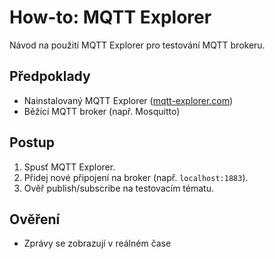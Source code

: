 # How-to: MQTT Explorer

Návod na použití MQTT Explorer pro testování MQTT brokeru.

## Předpoklady
- Nainstalovaný MQTT Explorer ([mqtt-explorer.com](https://mqtt-explorer.com/))
- Běžící MQTT broker (např. Mosquitto)

## Postup
1. Spusť MQTT Explorer.
2. Přidej nové připojení na broker (např. `localhost:1883`).
3. Ověř publish/subscribe na testovacím tématu.

## Ověření
- Zprávy se zobrazují v reálném čase
